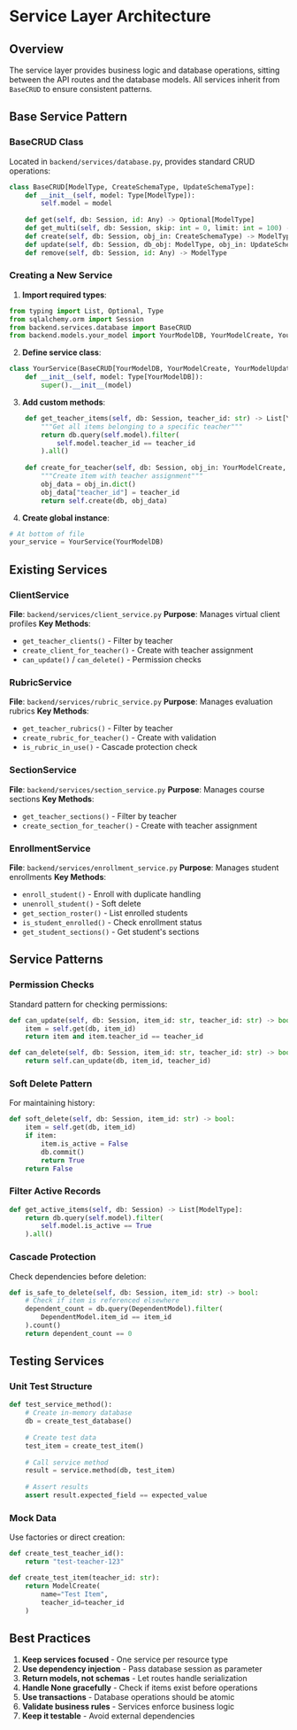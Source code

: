 # Service Layer Architecture

## Overview
The service layer provides business logic and database operations, sitting between the API routes and the database models. All services inherit from `BaseCRUD` to ensure consistent patterns.

## Base Service Pattern

### BaseCRUD Class
Located in `backend/services/database.py`, provides standard CRUD operations:

```python
class BaseCRUD[ModelType, CreateSchemaType, UpdateSchemaType]:
    def __init__(self, model: Type[ModelType]):
        self.model = model
    
    def get(self, db: Session, id: Any) -> Optional[ModelType]
    def get_multi(self, db: Session, skip: int = 0, limit: int = 100) -> List[ModelType]
    def create(self, db: Session, obj_in: CreateSchemaType) -> ModelType
    def update(self, db: Session, db_obj: ModelType, obj_in: UpdateSchemaType) -> ModelType
    def remove(self, db: Session, id: Any) -> ModelType
```

### Creating a New Service

1. **Import required types**:
```python
from typing import List, Optional, Type
from sqlalchemy.orm import Session
from backend.services.database import BaseCRUD
from backend.models.your_model import YourModelDB, YourModelCreate, YourModelUpdate
```

2. **Define service class**:
```python
class YourService(BaseCRUD[YourModelDB, YourModelCreate, YourModelUpdate]):
    def __init__(self, model: Type[YourModelDB]):
        super().__init__(model)
```

3. **Add custom methods**:
```python
    def get_teacher_items(self, db: Session, teacher_id: str) -> List[YourModelDB]:
        """Get all items belonging to a specific teacher"""
        return db.query(self.model).filter(
            self.model.teacher_id == teacher_id
        ).all()
    
    def create_for_teacher(self, db: Session, obj_in: YourModelCreate, teacher_id: str) -> YourModelDB:
        """Create item with teacher assignment"""
        obj_data = obj_in.dict()
        obj_data["teacher_id"] = teacher_id
        return self.create(db, obj_data)
```

4. **Create global instance**:
```python
# At bottom of file
your_service = YourService(YourModelDB)
```

## Existing Services

### ClientService
**File**: `backend/services/client_service.py`
**Purpose**: Manages virtual client profiles
**Key Methods**:
- `get_teacher_clients()` - Filter by teacher
- `create_client_for_teacher()` - Create with teacher assignment
- `can_update()` / `can_delete()` - Permission checks

### RubricService
**File**: `backend/services/rubric_service.py`
**Purpose**: Manages evaluation rubrics
**Key Methods**:
- `get_teacher_rubrics()` - Filter by teacher
- `create_rubric_for_teacher()` - Create with validation
- `is_rubric_in_use()` - Cascade protection check

### SectionService
**File**: `backend/services/section_service.py`
**Purpose**: Manages course sections
**Key Methods**:
- `get_teacher_sections()` - Filter by teacher
- `create_section_for_teacher()` - Create with teacher assignment

### EnrollmentService
**File**: `backend/services/enrollment_service.py`
**Purpose**: Manages student enrollments
**Key Methods**:
- `enroll_student()` - Enroll with duplicate handling
- `unenroll_student()` - Soft delete
- `get_section_roster()` - List enrolled students
- `is_student_enrolled()` - Check enrollment status
- `get_student_sections()` - Get student's sections

## Service Patterns

### Permission Checks
Standard pattern for checking permissions:
```python
def can_update(self, db: Session, item_id: str, teacher_id: str) -> bool:
    item = self.get(db, item_id)
    return item and item.teacher_id == teacher_id

def can_delete(self, db: Session, item_id: str, teacher_id: str) -> bool:
    return self.can_update(db, item_id, teacher_id)
```

### Soft Delete Pattern
For maintaining history:
```python
def soft_delete(self, db: Session, item_id: str) -> bool:
    item = self.get(db, item_id)
    if item:
        item.is_active = False
        db.commit()
        return True
    return False
```

### Filter Active Records
```python
def get_active_items(self, db: Session) -> List[ModelType]:
    return db.query(self.model).filter(
        self.model.is_active == True
    ).all()
```

### Cascade Protection
Check dependencies before deletion:
```python
def is_safe_to_delete(self, db: Session, item_id: str) -> bool:
    # Check if item is referenced elsewhere
    dependent_count = db.query(DependentModel).filter(
        DependentModel.item_id == item_id
    ).count()
    return dependent_count == 0
```

## Testing Services

### Unit Test Structure
```python
def test_service_method():
    # Create in-memory database
    db = create_test_database()
    
    # Create test data
    test_item = create_test_item()
    
    # Call service method
    result = service.method(db, test_item)
    
    # Assert results
    assert result.expected_field == expected_value
```

### Mock Data
Use factories or direct creation:
```python
def create_test_teacher_id():
    return "test-teacher-123"

def create_test_item(teacher_id: str):
    return ModelCreate(
        name="Test Item",
        teacher_id=teacher_id
    )
```

## Best Practices

1. **Keep services focused** - One service per resource type
2. **Use dependency injection** - Pass database session as parameter
3. **Return models, not schemas** - Let routes handle serialization
4. **Handle None gracefully** - Check if items exist before operations
5. **Use transactions** - Database operations should be atomic
6. **Validate business rules** - Services enforce business logic
7. **Keep it testable** - Avoid external dependencies